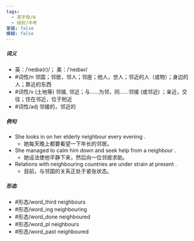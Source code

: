 ```yaml
---
tags:
  - 首字母/N
  - 级别/中考
掌握: false
模糊: false
---
```

##### 词义
- 英：/ˈneɪbə(r)/； 美：/ˈneɪbər/
- #词性/n  邻国；邻居，邻人；邻座；他人，世人；邻近的人（或物）；身边的人；靠近的东西
- #词性/v  (土地等) 邻接, 邻近；与……为邻，同……邻接 (或邻近) ；亲近，交往；住在邻近，位于附近
- #词性/adj  邻接的，邻近的
##### 例句
- She looks in on her elderly neighbour every evening .
	- 她每天晚上都要看望一下年长的邻居。
- She managed to calm him down and seek help from a neighbour .
	- 她设法使他平静下来，然后向一位邻居求助。
- Relations with neighbouring countries are under strain at present .
	- 目前，与邻国的关系正处于紧张状态。
##### 形态
- #形态/word_third neighbours
- #形态/word_ing neighbouring
- #形态/word_done neighboured
- #形态/word_pl neighbours
- #形态/word_past neighboured
